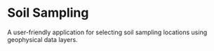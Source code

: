 # Soil Sampling

A user-friendly application for selecting soil sampling locations using geophysical data layers.
